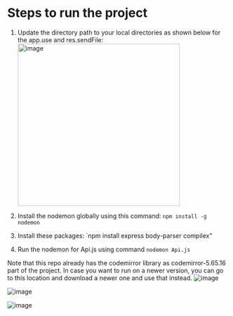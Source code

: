 # Steps to run the project
1. Update the directory path to your local directories as shown below for the app.use and res.sendFile:
   <img width="369" alt="image" src="https://github.com/syednoman84/CodeEditor/assets/24880733/1a299fa6-2123-4866-82e8-9f645ef4bb14">

2. Install the nodemon globally using this command: `npm install -g nodemon`
3. Install these packages: `npm install express body-parser compilex"
4. Run the nodemon for Api.js using command `nodemon Api.js`

Note that this repo already has the codemirror library as codemirror-5.65.16 part of the project. In case you want to run on a newer version, you can go to this location and download a newer one and use that instead.
![image](https://github.com/syednoman84/CodeEditor/assets/24880733/381b645b-c357-4a31-b67d-82dc1a830426)

![image](https://github.com/syednoman84/CodeEditor/assets/24880733/cadb3170-e5de-47c7-be67-b207e802a2e7)

![image](https://github.com/syednoman84/CodeEditor/assets/24880733/129c48b0-9e09-4a98-b16b-22a61e0fcffa)




